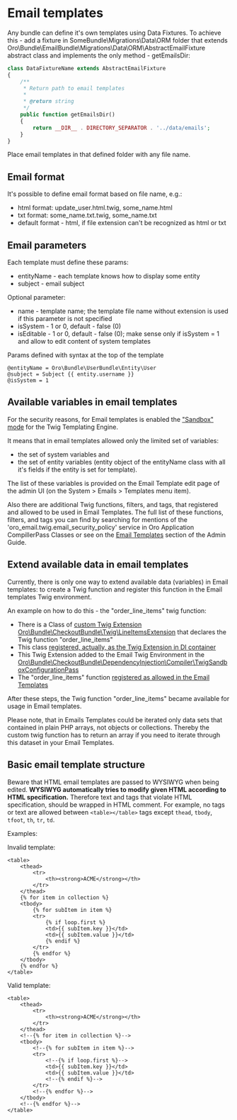 Email templates
===============

Any bundle can define it's own templates using Data Fixtures.
To achieve this - add a fixture in SomeBundle\Migrations\Data\ORM folder that extends Oro\Bundle\EmailBundle\Migrations\Data\ORM\AbstractEmailFixture abstract class and implements the only method - getEmailsDir:
``` php
class DataFixtureName extends AbstractEmailFixture
{
    /**
     * Return path to email templates
     *
     * @return string
     */
    public function getEmailsDir()
    {
        return __DIR__ . DIRECTORY_SEPARATOR . '../data/emails';
    }
}
```
Place email templates in that defined folder with any file name.

Email format
------------
It's possible to define email format based on file name, e.g.:

 - html format: update_user.html.twig, some_name.html
 - txt format: some_name.txt.twig, some_name.txt
 - default format - html, if file extension can't be recognized as html or txt

Email parameters
-----------------
Each template must define these params:

 - entityName - each template knows how to display some entity
 - subject - email subject

Optional parameter:

 - name - template name; the template file name without extension is used if this parameter is not specified 
 - isSystem - 1 or 0, default - false (0)
 - isEditable - 1 or 0, default - false (0); make sense only if isSystem = 1 and allow to edit content of system templates

Params defined with syntax at the top of the template
```
@entityName = Oro\Bundle\UserBundle\Entity\User
@subject = Subject {{ entity.username }}
@isSystem = 1
```

Available variables in email templates
--------------------------------------

For the security reasons, for Email templates is enabled the ["Sandbox" mode](https://twig.symfony.com/doc/2.x/api.html#sandbox-extension) for the Twig Templating Engine.

It means that in email templates allowed only the limited set of variables:

* the set of system variables and
* the set of entity variables (entity object of the entityName class with all it's fields if the entity is set for template).

The list of these variables is provided on the Email Template edit page of the admin UI (on the System > Emails > Templates menu item).

Also there are additional Twig functions, filters, and tags, that registered and allowed to be used in Email Templates. The full list of these functions, filters, and tags you can find by searching for mentions of the 'oro_email.twig.email_security_policy' service in Oro Application CompillerPass Classes or see on the [Email Templates](https://oroinc.com/b2b-ecommerce/doc/current/admin-guide/email/email-templates) section of the Admin Guide.

Extend available data in email templates
----------------------------------------

Currently, there is only one way to extend available data (variables) in Email templates: to create a Twig function and register this function in the Email templates Twig environment.

An example on how to do this - the "order_line_items" twig function:

* There is a Class of [custom Twig Extension](https://symfony.com/doc/3.4/templating/twig_extension.html) [Oro\Bundle\CheckoutBundle\Twig\LineItemsExtension](https://github.com/laboro/dev/blob/master/package/commerce/src/Oro/Bundle/CheckoutBundle/Twig/LineItemsExtension.php#L47) that declares the Twig function "order_line_items"
* This class [registered, actually, as the Twig Extension in DI container](https://github.com/laboro/dev/blob/master/package/commerce/src/Oro/Bundle/CheckoutBundle/Resources/config/services.yml#L115)
* This Twig Extension added to the Email Twig Environment in the [Oro\Bundle\CheckoutBundle\DependencyInjection\Compiler\TwigSandboxConfigurationPass](https://github.com/laboro/dev/blob/master/package/commerce/src/Oro/Bundle/CheckoutBundle/DependencyInjection/Compiler/TwigSandboxConfigurationPass.php#L33)
* The "order_line_items" function [registered as allowed in the Email Templates](https://github.com/laboro/dev/blob/master/package/commerce/src/Oro/Bundle/CheckoutBundle/DependencyInjection/Compiler/TwigSandboxConfigurationPass.php#L24)

After these steps, the Twig function "order_line_items" became available for usage in Email templates.

Please note, that in Emails Templates could be iterated only data sets that contained in plain PHP arrays, not objects or collections. Thereby the custom twig function has to return an array if you need to iterate through this dataset in your Email Templates.

Basic email template structure
------------------------------

Beware that HTML email templates are passed to WYSIWYG when being edited. **WYSIWYG automatically tries to modify given HTML according to HTML specification.** Therefore text and tags that violate HTML specification, should be wrapped in HTML comment. For example, no tags or text are allowed between `<table></table>` tags except `thead`, `tbody`, `tfoot`, `th`, `tr`, `td`.

Examples:

Invalid template:
```
<table>
    <thead>
        <tr>
            <th><strong>ACME</strong></th>
        </tr>
    </thead>
    {% for item in collection %}
    <tbody>
        {% for subItem in item %}
        <tr>
            {% if loop.first %}
            <td>{{ subItem.key }}</td>
            <td>{{ subItem.value }}</td>
            {% endif %}
        </tr>
        {% endfor %}
    </tbody>
    {% endfor %}
</table>
```

Valid template:
```
<table>
    <thead>
        <tr>
            <th><strong>ACME</strong></th>
        </tr>
    </thead>
    <!--{% for item in collection %}-->
    <tbody>
        <!--{% for subItem in item %}-->
        <tr>
            <!--{% if loop.first %}-->
            <td>{{ subItem.key }}</td>
            <td>{{ subItem.value }}</td>
            <!--{% endif %}-->
        </tr>
        <!--{% endfor %}-->
    </tbody>
    <!--{% endfor %}-->
</table>
```